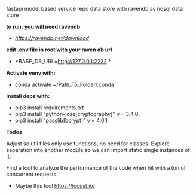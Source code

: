 fastapi model based service repo data store with ravendb as nosql data store

**to run:**
**you will need ravendb**
- *https://ravendb.net/download*

**edit .env file in root with your  raven db url**
- *BASE_DB_URL=http://127.0.0.1:2222 *

**Activate venv with:**

- conda activate ~/Path_To_Folder/.conda

**Install deps with:**

- pip3 install requirements.txt
- pip3 install "python-jose[cryptography]" v = 3.4.0
- pip3 install "passlib[bcrypt]" v = 4.0.1

 
 

**Todos**

Adjust so util files only use functions, no need for classes. Explore separation into another module so we can import static single instances of it.

Find a tool to analyze the performance of the code when hit with a ton of concurrent requests.

- Maybe this tool https://locust.io/
